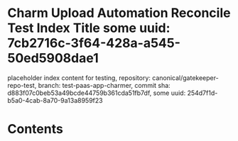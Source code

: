# Charm Upload Automation Reconcile Test Index Title some uuid: 7cb2716c-3f64-428a-a545-50ed5908dae1
 placeholder index content for testing,  repository: canonical/gatekeeper-repo-test,  branch: test-paas-app-charmer,  commit sha: d883f07c0beb53a49bcde44759b361cda51fb7df,  some uuid: 254d7f1d-b5a0-4cab-8a70-9a13a8959f23

# Contents